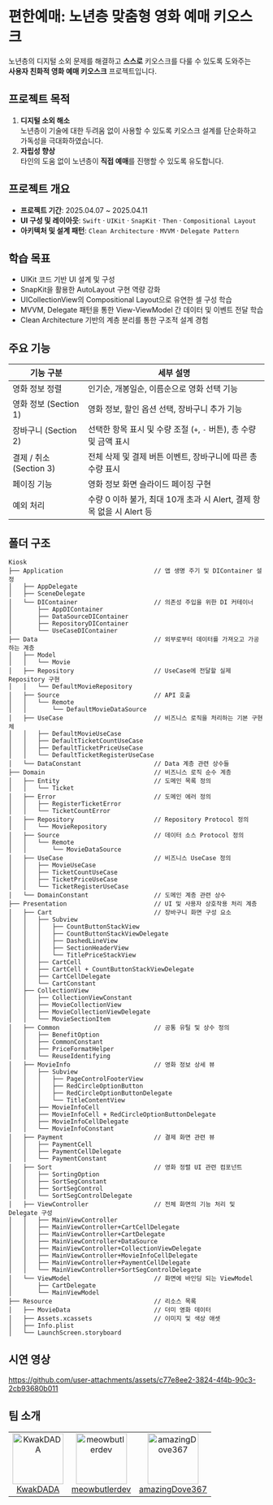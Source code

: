 # 편한예매: 노년층 맞춤형 영화 예매 키오스크

노년층의 디지털 소외 문제를 해결하고 **스스로** 키오스크를 다룰 수 있도록 도와주는  
**사용자 친화적 영화 예매 키오스크** 프로젝트입니다.

## 프로젝트 목적
1. **디지털 소외 해소**  
   노년층이 기술에 대한 두려움 없이 사용할 수 있도록 키오스크 설계를 단순화하고 가독성을 극대화하였습니다.
2. **자립성 향상**  
   타인의 도움 없이 노년층이 **직접 예매**를 진행할 수 있도록 유도합니다.

## 프로젝트 개요

- **프로젝트 기간**: 2025.04.07 ~ 2025.04.11
- **UI 구성 및 레이아웃**: `Swift` · `UIKit` · `SnapKit` · `Then` · `Compositional Layout` 
- **아키텍처 및 설계 패턴**: `Clean Architecture` · `MVVM` · `Delegate Pattern`


## 학습 목표
  - UIKit 코드 기반 UI 설계 및 구성
  - SnapKit을 활용한 AutoLayout 구현 역량 강화
  - UICollectionView의 Compositional Layout으로 유연한 셀 구성 학습
  - MVVM, Delegate 패턴을 통한 View-ViewModel 간 데이터 및 이벤트 전달 학습
  - Clean Architecture 기반의 계층 분리를 통한 구조적 설계 경험


## 주요 기능

| 기능 구분 | 세부 설명 |
|----------|-----------|
| 영화 정보 정렬 | 인기순, 개봉일순, 이름순으로 영화 선택 기능 |
| 영화 정보 (Section 1) | 영화 정보, 할인 옵션 선택, 장바구니 추가 기능 |
| 장바구니 (Section 2) | 선택한 항목 표시 및 수량 조절 (`+`, `-` 버튼), 총 수량 및 금액 표시 |
| 결제 / 취소 (Section 3) | 전체 삭제 및 결제 버튼 이벤트, 장바구니에 따른 총 수량 표시  |
| 페이징 기능 | 영화 정보 화면 슬라이드 페이징 구현 |
| 예외 처리 | 수량 0 이하 불가, 최대 10개 초과 시 Alert, 결제 항목 없을 시 Alert 등 |


## 폴더 구조
```
Kiosk
├── Application                         // 앱 생명 주기 및 DIContainer 설정
│   ├── AppDelegate                     
│   ├── SceneDelegate                  
│   └── DIContainer                     // 의존성 주입을 위한 DI 커테이너
│       ├── AppDIContainer
│       ├── DataSourceDIContainer
│       ├── RepositoryDIContainer
│       └── UseCaseDIContainer
├── Data                                // 외부로부터 데이터를 가져오고 가공하는 계층
│   ├── Model                          
│   │   └── Movie
│   ├── Repository                      // UseCase에 전달할 실제 Repository 구현
│   │   └── DefaultMovieRepository
│   ├── Source                          // API 호출
│   │   └── Remote
│   │       └── DefaultMovieDataSource
│   ├── UseCase                         // 비즈니스 로직을 처리하는 기본 구현체
│   │   ├── DefaultMovieUseCase
│   │   ├── DefaultTicketCountUseCase
│   │   ├── DefaultTicketPriceUseCase
│   │   └── DefaultTicketRegisterUseCase
│   └── DataConstant                    // Data 계층 관련 상수들
├── Domain                              // 비즈니스 로직 순수 계층
│   ├── Entity                          // 도메인 목록 정의
│   │   └── Ticket
│   ├── Error                           // 도메인 에러 정의
│   │   ├── RegisterTicketError
│   │   └── TicketCountError
│   ├── Repository                      // Repository Protocol 정의
│   │   └── MovieRepository
│   ├── Source                          // 데이터 소스 Protocol 정의
│   │   └── Remote
│   │       └── MovieDataSource
│   ├── UseCase                         // 비즈니스 UseCase 정의
│   │   ├── MovieUseCase
│   │   ├── TicketCountUseCase
│   │   ├── TicketPriceUseCase
│   │   └── TicketRegisterUseCase
│   └── DomainConstant                  // 도메인 계층 관련 상수
├── Presentation                        // UI 및 사용자 상호작용 처리 계층
│   ├── Cart                            // 장바구니 화면 구성 요소
│   │   ├── Subview                    
│   │   │   ├── CountButtonStackView
│   │   │   ├── CountButtonStackViewDelegate
│   │   │   ├── DashedLineView
│   │   │   ├── SectionHeaderView
│   │   │   └── TitlePriceStackView
│   │   ├── CartCell
│   │   ├── CartCell + CountButtonStackViewDelegate
│   │   ├── CartCellDelegate
│   │   └── CartConstant
│   ├── CollectionView                  
│   │   ├── CollectionViewConstant
│   │   ├── MovieCollectionView
│   │   ├── MovieCollectionViewDelegate
│   │   └── MovieSectionItem
│   ├── Common                          // 공통 유틸 및 상수 정의
│   │   ├── BenefitOption
│   │   ├── CommonConstant
│   │   ├── PriceFormatHelper
│   │   └── ReuseIdentifying
│   ├── MovieInfo                       // 영화 정보 상세 뷰
│   │   ├── Subview                    
│   │   │   ├── PageControlFooterView
│   │   │   ├── RedCircleOptionButton
│   │   │   ├── RedCircleOptionButtonDelegate
│   │   │   └── TitleContentView
│   │   ├── MovieInfoCell
│   │   ├── MovieInfoCell + RedCircleOptionButtonDelegate
│   │   ├── MovieInfoCellDelegate
│   │   └── MovieInfoConstant
│   ├── Payment                         // 결제 화면 관련 뷰
│   │   ├── PaymentCell
│   │   ├── PaymentCellDelegate
│   │   └── PaymentConstant
│   ├── Sort                            // 영화 정렬 UI 관련 컴포넌트
│   │   ├── SortingOption
│   │   ├── SortSegConstant
│   │   ├── SortSegControl
│   │   └── SortSegControlDelegate
│   ├── ViewController                  // 전체 화면의 기능 처리 및 Delegate 구성
│   │   ├── MainViewController
│   │   ├── MainViewController+CartCellDelegate
│   │   ├── MainViewController+CartDelegate
│   │   ├── MainViewController+DataSource
│   │   ├── MainViewController+CollectionViewDelegate
│   │   ├── MainViewController+MovieInfoCellDelegate
│   │   ├── MainViewController+PaymentCellDelegate
│   │   └── MainViewController+SortSegControlDelegate
│   └── ViewModel                       // 화면에 바인딩 되는 ViewModel
│       ├── CartDelegate
│       └── MainViewModel
├── Resource                            // 리소스 목록
│   ├── MovieData                       // 더미 영화 데이터
│   ├── Assets.xcassets                 // 이미지 및 색상 애셋
│   ├── Info.plist                      
│   └── LaunchScreen.storyboard       
```

## 시연 영상
https://github.com/user-attachments/assets/c77e8ee2-3824-4f4b-90c3-2cb93680b011




## 팀 소개

<table align=>
  <tr align="center">
    <td><a href="https://github.com/KwakDADA"><img width="100" src="https://github.com/KwakDADA.png" alt="KwakDADA"/><br/>KwakDADA</a></td>
    <td><a href="https://github.com/meowbutlerdev"><img width="100" src="https://github.com/meowbutlerdev.png" alt="meowbutlerdev"/><br/>meowbutlerdev</a></td>
    <td><a href="https://github.com/amazingDove367"><img width="100" src="https://github.com/amazingDove367.png" alt="amazingDove367"/><br/>amazingDove367</a></td>
  </tr>
</table>
